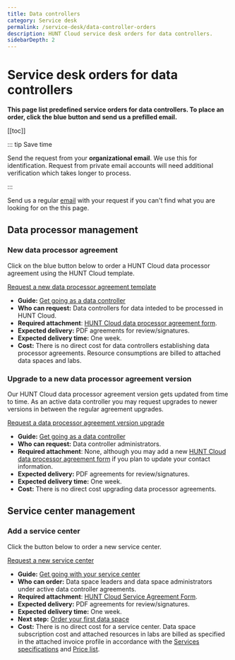 ```yaml
---
title: Data controllers
category: Service desk
permalink: /service-desk/data-controller-orders
description: HUNT Cloud service desk orders for data controllers.
sidebarDepth: 2
---
```


# Service desk orders for data controllers

**This page list predefined service orders for data controllers. To place an order, click the blue button and send us a prefilled email.**

[[toc]]

::: tip Save time

Send the request from your **organizational email**. We use this for identification. Request from private email accounts will need additional verification which takes longer to process.

:::

Send us a regular [email](/contact) with your request if you can't find what you are looking for on the this page.

## Data processor management

### New data processor agreement

Click on the blue button below to order a HUNT Cloud data processor agreement using the HUNT Cloud template.

<div class="home" style="padding: 0px;"><div class="hero">
<p class="action">
  <a href="mailto:cloud.support+hunt-cloud-request@hunt.ntnu.no?subject=Data%20processor%20agreement%20request%20-%20%7BOrganization%7D&body=Hi%20HUNT%20Cloud%20team%2C%0A%0AI%20would%20like%20to%20request%20a%20data%20processor%20agreement%20template%20for%20review.%0A%0AI%20have%20attached%20the%20data%20processor%20agreement%20for%20to%20this%20email.%20%0A%0AI%20am%20looking%20forward%20to%20get%20the%20data%20processor%20agreement%20template%20on%20email%2C%20and%20to%20continue%20our%20dialogue%20on%20screen.%0A%0ABest%2C" class="nav-link external action-button">
    Request a new data processor agreement template
  </a>
</p></div></div>

* **Guide:** [Get going as a data controller](/coordination/get-going/data-controller/)
* **Who can request:** Data controllers for data inteded to be processed in HUNT Cloud.
* **Required attachment**: [HUNT Cloud data processor agreement form](/coordination/get-going/data-controller/#_6-forward-required-processor-agreement-information-to-hunt-cloud).
* **Expected delivery:** PDF agreements for review/signatures.
* **Expected delivery time:** One week.
* **Cost:** There is no direct cost for data controllers establishing data processor agreements. Resource consumptions are billed to attached data spaces and labs.


### Upgrade to a new data processor agreement version

Our HUNT Cloud data processor agreement version gets updated from time to time. As an active data controller you may request upgrades to newer versions in between the regular agreement upgrades.

<div class="home" style="padding: 0px;"><div class="hero">
<p class="action">
  <a href="mailto:cloud.support+hunt-cloud-request@hunt.ntnu.no?subject=Data%20processor%20agreement%20upgrade%20-%20%7BOrganization%7D&body=Hi%20HUNT%20Cloud%20team%2C%0A%0AI%20would%20like%20to%20request%20to%20an%20upgraded%20data%20processor%20agreement%20for%20our%20organization.%0A%0AI%20am%20looking%20forward%20to%20get%20the%20data%20processor%20agreement%20on%20email%2C%20and%20to%20continue%20our%20dialogue%20on%20screen.%0A%0ABest%2C" class="nav-link external action-button">
    Request a data processor agreement version upgrade
  </a>
</p></div></div>

* **Guide:** [Get going as a data controller](/coordination/get-going/data-controller/)
* **Who can request:** Data controller administrators.
* **Required attachment**: None, although you may add a new [HUNT Cloud data processor agreement form](/coordination/get-going/data-controller/#_6-forward-required-processor-agreement-information-to-hunt-cloud) if you plan to update your contact information.
* **Expected delivery:** PDF agreements for review/signatures.
* **Expected delivery time:** One week.
* **Cost:** There is no direct cost upgrading data processor agreements.


## Service center management

### Add a service center

Click the button below to order a new service center.

<div class="home" style="padding: 0px;"><div class="hero">
<p class="action">
  <a href="mailto:cloud.support+hunt-cloud-request@hunt.ntnu.no?subject=New%20service%20center%20-%20%7Bdata%20controller%7D&body=Hi%20HUNT%20Cloud%20team%2C%0A%0AI%20would%20like%20to%20request%20a%20new%20service%20center%20under%20our%20data%20controller%20agreement.%0A%0AI%20have%20attached%20a%20signed%20service%20center%20agreement%20form%20to%20this%20email.%20%0A%0AI%20am%20looking%20forward%20to%20get%20the%20service%20center%20agreement%20on%20email%2C%20and%20to%20continue%20our%20dialogue%20on%20screen.%0A%0ABest%2C" class="nav-link external action-button">
    Request a new service center
  </a>
</p></div></div>

* **Guide:** [Get going with your service center](/coordination/get-going/service-center/)
* **Who can order:** Data space leaders and data space administrators under active data controller agreements.
* **Required attachment**: [HUNT Cloud Service Agreement Form](/coordination/get-going/service-center/#_2-forward-required-services-agreement-information-to-hunt-cloud).
* **Expected delivery:** PDF agreements for review/signatures.
* **Expected delivery time:** One week.
* **Next step:** [Order your first data space](/coordination/get-going/data-space/)
* **Cost:** There is no direct cost for a service center. Data space subscription cost and attached resources in labs are billed as specified in the attached invoice profile in accordance with the [Services specifications](/services/specifications/) and [Price list](/prices/pricelist/).








